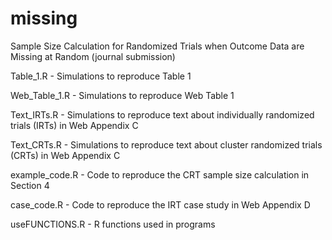 # missing
Sample Size Calculation for Randomized Trials when Outcome Data are Missing at Random (journal submission)

Table_1.R - Simulations to reproduce Table 1

Web_Table_1.R - Simulations to reproduce Web Table 1

Text_IRTs.R - Simulations to reproduce text about individually randomized trials (IRTs) in Web Appendix C

Text_CRTs.R - Simulations to reproduce text about cluster randomized trials (CRTs) in Web Appendix C

example_code.R - Code to reproduce the CRT sample size calculation in Section 4

case_code.R - Code to reproduce the IRT case study in Web Appendix D

useFUNCTIONS.R - R functions used in programs
